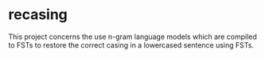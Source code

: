 # recasing


This project concerns the use n-gram language models which are compiled to
FSTs to restore the correct casing in a lowercased sentence using FSTs.

